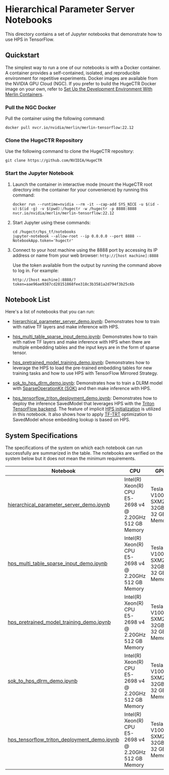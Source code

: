 # Hierarchical Parameter Server Notebooks #
This directory contains a set of Jupyter notebooks that demonstrate how to use HPS in TensorFlow.

## Quickstart

The simplest way to run a one of our notebooks is with a Docker container.
A container provides a self-contained, isolated, and reproducible environment for repetitive experiments.
Docker images are available from the NVIDIA GPU Cloud (NGC).
If you prefer to build the HugeCTR Docker image on your own, refer to [Set Up the Development Environment With Merlin Containers](https://nvidia-merlin.github.io/HugeCTR/master/hugectr_contributor_guide.html#set-up-the-development-environment-with-merlin-containers).

### Pull the NGC Docker

Pull the container using the following command:

```shell
docker pull nvcr.io/nvidia/merlin/merlin-tensorflow:22.12
```

### Clone the HugeCTR Repository

Use the following command to clone the HugeCTR repository:

```shell
git clone https://github.com/NVIDIA/HugeCTR
```

### Start the Jupyter Notebook
1. Launch the container in interactive mode (mount the HugeCTR root directory into the container for your convenience) by running this command:

   ```shell
   docker run --runtime=nvidia --rm -it --cap-add SYS_NICE -u $(id -u):$(id -g) -v $(pwd):/hugectr -w /hugectr -p 8888:8888 nvcr.io/nvidia/merlin/merlin-tensorflow:22.12
   ```

2. Start Jupyter using these commands: 

   ```shell
   cd /hugectr/hps_tf/notebooks
   jupyter-notebook --allow-root --ip 0.0.0.0 --port 8888 --NotebookApp.token='hugectr'
   ```

3. Connect to your host machine using the 8888 port by accessing its IP address or name from your web browser: `http://[host machine]:8888`

   Use the token available from the output by running the command above to log in. For example:

   `http://[host machine]:8888/?token=aae96ae9387cd28151868fee318c3b3581a2d794f3b25c6b`


## Notebook List

Here's a list of notebooks that you can run:
- [hierarchical_parameter_server_demo.ipynb](hierarchical_parameter_server_demo.ipynb): Demonstrates how to train with native TF layers and make inference with HPS.

- [hps_multi_table_sparse_input_demo.ipynb](hps_multi_table_sparse_input_demo.ipynb): Demonstrates how to train with native TF layers and make inference with HPS when there are multiple embedding tables and the input keys are in the form of sparse tensor. 

- [hps_pretrained_model_training_demo.ipynb](hps_pretrained_model_training_demo.ipynb): Demonstrates how to leverage the HPS to load the pre-trained embedding tables for new training tasks and how to use HPS with TensorFlow Mirrored Strategy.

- [sok_to_hps_dlrm_demo.ipynb](sok_to_hps_dlrm_demo.ipynb): Demonstrates how to train a DLRM model with [SparseOperationKit (SOK)](https://nvidia-merlin.github.io/HugeCTR/sparse_operation_kit/master/index.html) and then make inference with HPS.

- [hps_tensorflow_triton_deployment_demo.ipynb](hps_tensorflow_triton_deployment_demo.ipynb): Demonstrates how to deploy the inference SavedModel that leverages HPS with the [Triton TensorFlow backend](https://github.com/triton-inference-server/tensorflow_backend). The feature of implicit [HPS initialization](https://nvidia-merlin.github.io/HugeCTR/master/hierarchical_parameter_server/api/initialize.html) is utilized in this notebook. It also shows how to apply [TF-TRT](https://github.com/tensorflow/tensorrt) optimization to SavedModel whose embedding lookup is based on HPS.

## System Specifications
The specifications of the system on which each notebook can run successfully are summarized in the table. The notebooks are verified on the system below but it does not mean the minimum requirements.

| Notebook                                                                                   | CPU                                                          | GPU                              | #GPUs | Author         |
| ------------------------------------------------------------------------------------------ | ------------------------------------------------------------ | -------------------------------- | ----- | -------------- |
| [hierarchical_parameter_server_demo.ipynb](hierarchical_parameter_server_demo.ipynb)       | Intel(R) Xeon(R) CPU E5-2698 v4 @ 2.20GHz<br />512 GB Memory | Tesla V100-SXM2-32GB<br />32 GB Memory | 1     | Kingsley Liu    |
| [hps_multi_table_sparse_input_demo.ipynb](hps_multi_table_sparse_input_demo.ipynb)         | Intel(R) Xeon(R) CPU E5-2698 v4 @ 2.20GHz<br />512 GB Memory | Tesla V100-SXM2-32GB<br />32 GB Memory | 1     | Kingsley Liu    |
| [hps_pretrained_model_training_demo.ipynb](hps_pretrained_model_training_demo.ipynb)       | Intel(R) Xeon(R) CPU E5-2698 v4 @ 2.20GHz<br />512 GB Memory | Tesla V100-SXM2-32GB<br />32 GB Memory | 4     | Kingsley Liu    |
| [sok_to_hps_dlrm_demo.ipynb](sok_to_hps_dlrm_demo.ipynb)                                   | Intel(R) Xeon(R) CPU E5-2698 v4 @ 2.20GHz<br />512 GB Memory | Tesla V100-SXM2-32GB<br />32 GB Memory | 1     | Kingsley Liu    |
| [hps_tensorflow_triton_deployment_demo.ipynb](hps_tensorflow_triton_deployment_demo.ipynb) | Intel(R) Xeon(R) CPU E5-2698 v4 @ 2.20GHz<br />512 GB Memory | Tesla V100-SXM2-32GB<br />32 GB Memory | 1     | Kingsley Liu    |